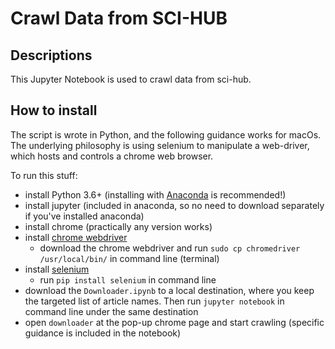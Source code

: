 # Crawl Data from SCI-HUB

## Descriptions

This Jupyter Notebook is used to crawl data from sci-hub.

## How to install

The script is wrote in Python, and the following guidance works for macOs.
The underlying philosophy is using selenium to manipulate a web-driver, which hosts and controls a chrome web browser. 

To run this stuff:
- install Python 3.6+ (installing with [Anaconda](https://www.anaconda.com/distribution/) is recommended!)
- install jupyter (included in anaconda, so no need to download separately if you've installed anaconda)
- install chrome (practically any version works)
- install [chrome webdriver](https://chromedriver.chromium.org/downloads)
  - download the chrome webdriver and run `sudo cp chromedriver /usr/local/bin/` in command line (terminal)
- install [selenium](https://selenium-python.readthedocs.io/)
  - run `pip install selenium` in command line
- download the `Downloader.ipynb` to a local destination, where you keep the targeted list of article names. Then run `jupyter notebook` in command line under the same destination
- open `downloader` at the pop-up chrome page and start crawling (specific guidance is included in the notebook)

